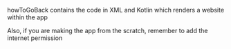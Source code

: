 howToGoBack contains the code in XML and Kotlin which renders a website within the app

Also, if you are making the app from the scratch, remember to add the internet permission
<uses-permission android:name="android.permission.INTERNET" />
